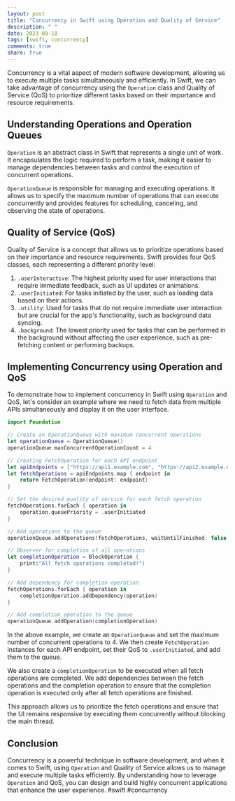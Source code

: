 ```yaml
---
layout: post
title: "Concurrency in Swift using Operation and Quality of Service"
description: " "
date: 2023-09-18
tags: [swift, concurrency]
comments: true
share: true
---
```


Concurrency is a vital aspect of modern software development, allowing us to execute multiple tasks simultaneously and efficiently. In Swift, we can take advantage of concurrency using the `Operation` class and Quality of Service (QoS) to prioritize different tasks based on their importance and resource requirements.

## Understanding Operations and Operation Queues

`Operation` is an abstract class in Swift that represents a single unit of work. It encapsulates the logic required to perform a task, making it easier to manage dependencies between tasks and control the execution of concurrent operations.

`OperationQueue` is responsible for managing and executing operations. It allows us to specify the maximum number of operations that can execute concurrently and provides features for scheduling, canceling, and observing the state of operations.

## Quality of Service (QoS)

Quality of Service is a concept that allows us to prioritize operations based on their importance and resource requirements. Swift provides four QoS classes, each representing a different priority level:

1. `.userInteractive`: The highest priority used for user interactions that require immediate feedback, such as UI updates or animations.
2. `.userInitiated`: For tasks initiated by the user, such as loading data based on their actions.
3. `.utility`: Used for tasks that do not require immediate user interaction but are crucial for the app's functionality, such as background data syncing.
4. `.background`: The lowest priority used for tasks that can be performed in the background without affecting the user experience, such as pre-fetching content or performing backups.

## Implementing Concurrency using Operation and QoS

To demonstrate how to implement concurrency in Swift using `Operation` and QoS, let's consider an example where we need to fetch data from multiple APIs simultaneously and display it on the user interface.

```swift
import Foundation

// Create an OperationQueue with maximum concurrent operations
let operationQueue = OperationQueue()
operationQueue.maxConcurrentOperationCount = 4

// Creating FetchOperation for each API endpoint
let apiEndpoints = ["https://api1.example.com", "https://api2.example.com", "https://api3.example.com"]
let fetchOperations = apiEndpoints.map { endpoint in
    return FetchOperation(endpoint: endpoint)
}

// Set the desired quality of service for each fetch operation
fetchOperations.forEach { operation in
    operation.queuePriority = .userInitiated
}

// Add operations to the queue
operationQueue.addOperations(fetchOperations, waitUntilFinished: false)

// Observer for completion of all operations
let completionOperation = BlockOperation {
    print("All fetch operations completed!")
}

// Add dependency for completion operation
fetchOperations.forEach { operation in
    completionOperation.addDependency(operation)
}

// Add completion operation to the queue
operationQueue.addOperation(completionOperation)
```

In the above example, we create an `OperationQueue` and set the maximum number of concurrent operations to 4. We then create `FetchOperation` instances for each API endpoint, set their QoS to `.userInitiated`, and add them to the queue.

We also create a `completionOperation` to be executed when all fetch operations are completed. We add dependencies between the fetch operations and the completion operation to ensure that the completion operation is executed only after all fetch operations are finished.

This approach allows us to prioritize the fetch operations and ensure that the UI remains responsive by executing them concurrently without blocking the main thread.

## Conclusion

Concurrency is a powerful technique in software development, and when it comes to Swift, using `Operation` and Quality of Service allows us to manage and execute multiple tasks efficiently. By understanding how to leverage `Operation` and QoS, you can design and build highly concurrent applications that enhance the user experience. #swift #concurrency